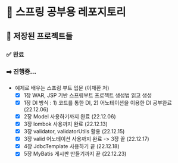 # 🍃 스프링 공부용 레포지토리

## 📝 저장된 프로젝트들

### ✅ 완료

### ➡️ 진행중...

- 예제로 배우는 스프링 부트 입문 (이재환 저)
    - [x] 1장 WAR, JSP 기반 스프링부트 프로젝트 생성법 읽고 생성
    - [x] 1장 DI 방식 : 1) 코드를 통한 DI, 2) 어노테이션을 이용한 DI 공부완료 (22.12.06)
    - [x] 2장 Model 사용하기까지 완료 (22.12.06)
    - [x] 3장 lombok 사용까지 완료 (22.12.13)
    - [x] 3장 validator, validatorUtils 활용 (22.12.15)
    - [x] 3장 valid 어노테이션 사용까지 완료 -> 3장 끝 (22.12.17)
    - [X] 4장 JdbcTemplate 사용하기 끝 (22.12.18)
    - [x] 5장 MyBatis 게시판 만들기까지 끝 (22.12.23)
